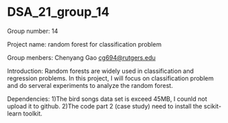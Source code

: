 # DSA_21_group_14
Group number: 14  

Project name: random forest for classification problem  

Group menbers: Chenyang Gao cg694@rutgers.edu  

Introduction: Random forests are widely used in classification and regression problems. In this project, I will focus on classification problem and do serveral experiments to analyze the random forest.  

Dependencies: 1)The bird songs data set is exceed 45MB, I counld not upload it to github. 2)The code part 2 (case study) need to install the scikit-learn toolkit.
